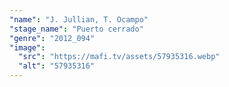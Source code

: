 ```yaml
---
"name": "J. Jullian, T. Ocampo"
"stage_name": "Puerto cerrado"
"genre": "2012_094"
"image":
  "src": "https://mafi.tv/assets/57935316.webp"
  "alt": "57935316"
---
```

